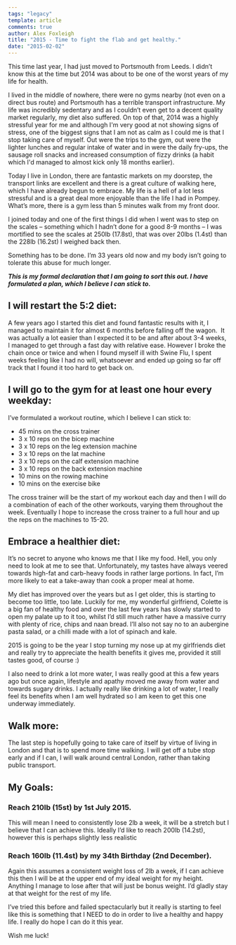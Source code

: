 ```yaml
---
tags: "legacy"
template: article 
comments: true 
author: Alex Foxleigh
title: "2015 - Time to fight the flab and get healthy."
date: "2015-02-02"
---
```


This time last year, I had just moved to Portsmouth from Leeds. I didn’t know this at the time but 2014 was about to be one of the worst years of my life for health.

<!-- end -->

I lived in the middle of nowhere, there were no gyms nearby (not even on a direct bus route) and Portsmouth has a terrible transport infrastructure. My life was incredibly sedentary and as I couldn’t even get to a decent quality market regularly, my diet also suffered. On top of that, 2014 was a highly stressful year for me and although I'm very good at not showing signs of stress, one of the biggest signs that I am not as calm as I could me is that I stop taking care of myself. Out were the trips to the gym, out were the lighter lunches and regular intake of water and in were the daily fry-ups, the sausage roll snacks and increased consumption of fizzy drinks (a habit which I'd managed to almost kick only 18 months earlier).

Today I live in London, there are fantastic markets on my doorstep, the transport links are excellent and there is a great culture of walking here, which I have already begun to embrace. My life is a hell of a lot less stressful and is a great deal more enjoyable than the life I had in Pompey. What’s more, there is a gym less than 5 minutes walk from my front door.

I joined today and one of the first things I did when I went was to step on the scales – something which I hadn’t done for a good 8-9 months – I was mortified to see the scales at 250lb (17.8st), that was over 20lbs (1.4st) than the 228lb (16.2st) I weighed back then.

Something has to be done. I’m 33 years old now and my body isn’t going to tolerate this abuse for much longer.

_**This is my formal declaration that I am going to sort this out. I have formulated a plan, which I believe I can stick to.**_

## I will restart the 5:2 diet:

A few years ago I started this diet and found fantastic results with it, I managed to maintain it for almost 6 months before falling off the wagon.  It was actually a lot easier than I expected it to be and after about 3-4 weeks, I managed to get through a fast day with relative ease. However I broke the chain once or twice and when I found myself ill with Swine Flu, I spent weeks feeling like I had no will, whatsoever and ended up going so far off track that I found it too hard to get back on.

## I will go to the gym for at least one hour every weekday:

I’ve formulated a workout routine, which I believe I can stick to:

- 45 mins on the cross trainer
- 3 x 10 reps on the bicep machine
- 3 x 10 reps on the leg extension machine
- 3 x 10 reps on the lat machine
- 3 x 10 reps on the calf extension machine
- 3 x 10 reps on the back extension machine
- 10 mins on the rowing machine
- 10 mins on the exercise bike

The cross trainer will be the start of my workout each day and then I will do a combination of each of the other workouts, varying them throughout the week. Eventually I hope to increase the cross trainer to a full hour and up the reps on the machines to 15-20.

## Embrace a healthier diet:

It’s no secret to anyone who knows me that I like my food. Hell, you only need to look at me to see that. Unfortunately, my tastes have always veered towards high-fat and carb-heavy foods in rather large portions. In fact, I’m more likely to eat a take-away than cook a proper meal at home.

My diet has improved over the years but as I get older, this is starting to become too little, too late. Luckily for me, my wonderful girlfriend, Colette is a big fan of healthy food and over the last few years has slowly started to open my palate up to it too, whilst I’d still much rather have a massive curry with plenty of rice, chips and naan bread. I’ll also not say no to an aubergine pasta salad, or a chilli made with a lot of spinach and kale.

2015 is going to be the year I stop turning my nose up at my girlfriends diet and really try to appreciate the health benefits it gives me, provided it still tastes good, of course :)

I also need to drink a lot more water, I was really good at this a few years ago but once again, lifestyle and apathy moved me away from water and towards sugary drinks. I actually really like drinking a lot of water, I really feel its benefits when I am well hydrated so I am keen to get this one underway immediately.

## Walk more:

The last step is hopefully going to take care of itself by virtue of living in London and that is to spend more time walking. I will get off a tube stop early and if I can, I will walk around central London, rather than taking public transport.

## My Goals:

### Reach 210lb (15st) by 1st July 2015.

This will mean I need to consistently lose 2lb a week, it will be a stretch but I believe that I can achieve this. Ideally I’d like to reach 200lb (14.2st), however this is perhaps slightly less realistic

### Reach 160lb (11.4st) by my 34th Birthday (2nd December).

Again this assumes a consistent weight loss of 2lb a week, if I can achieve this then I will be at the upper end of my ideal weight for my height. Anything I manage to lose after that will just be bonus weight. I’d gladly stay at that weight for the rest of my life.

I’ve tried this before and failed spectacularly but it really is starting to feel like this is something that I NEED to do in order to live a healthy and happy life. I really do hope I can do it this year.

Wish me luck!
